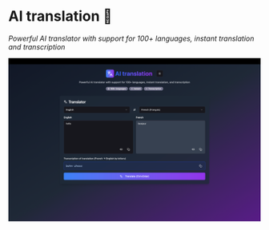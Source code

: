 # AI translation 💖

*Powerful AI translator with support for 100+ languages, instant translation and transcription*

![Web Screenshot](./public/img.png)

